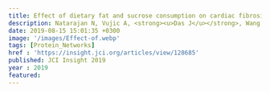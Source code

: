 ```yaml
---
title: Effect of dietary fat and sucrose consumption on cardiac fibrosis in mice and rhesus monkeys
description: Natarajan N, Vujic A, <strong><u>Das J</u></strong>, Wang A, Phu K, Kiehm S, Ricci-Blair E, Zhu A,Vaughan K, Colman R, Mattison J, Lee R
date: 2019-08-15 15:01:35 +0300
image: '/images/Effect-of.webp'
tags: [Protein_Networks]
href : 'https://insight.jci.org/articles/view/128685'
published: JCI Insight 2019
year : 2019
featured:
---
```

